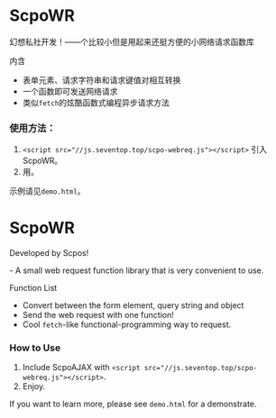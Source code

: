 # ScpoWR

幻想私社开发！——个比较小但是用起来还挺方便的小网络请求函数库

内含
- 表单元素、请求字符串和请求键值对相互转换
- 一个函数即可发送网络请求
- 类似`fetch`的炫酷函数式编程异步请求方法

### 使用方法：

1. `<script src="//js.seventop.top/scpo-webreq.js"></script>`
   引入ScpoWR。
2. 用。

示例请见`demo.html`。

# ScpoWR

Developed by Scpos!

\- A small web request function library that is very convenient to use.

Function List
- Convert between the form element, query string and object
- Send the web request with one function!
- Cool `fetch`-like functional-programming way to request.

### How to Use

1. Include ScpoAJAX with `<script src="//js.seventop.top/scpo-webreq.js"></script>`.
2. Enjoy.

If you want to learn more, please see `demo.html` for a demonstrate.
